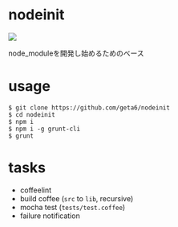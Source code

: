 # nodeinit

![](https://travis-ci.org/geta6/nodeinit.png?branch=master)

node_moduleを開発し始めるためのベース

# usage

    $ git clone https://github.com/geta6/nodeinit
    $ cd nodeinit
    $ npm i
    $ npm i -g grunt-cli
    $ grunt

# tasks

* coffeelint
* build coffee (`src` to `lib`, recursive)
* mocha test (`tests/test.coffee`)
* failure notification

